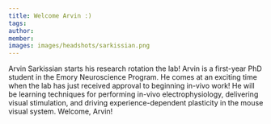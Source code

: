 ```yaml
---
title: Welcome Arvin :)
tags: 
author: 
member: 
images: images/headshots/sarkissian.png
---
```


Arvin Sarkissian starts his research rotation the lab! Arvin is a first-year PhD student in the Emory Neuroscience Program.  He comes at an exciting time when the lab has just received approval to beginning in-vivo work!  He will be learning techniques for performing in-vivo electrophysiology, delivering visual stimulation, and driving experience-dependent plasticity in the mouse visual system.  Welcome, Arvin!
